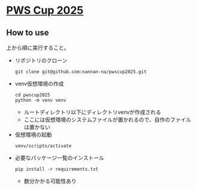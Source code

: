 # [PWS Cup 2025](https://www.iwsec.org/pws/2025/cup25.html)

## How to use
上から順に実行すること。
- リポジトリのクローン
    ```
    git clone git@github.com:nannan-na/pwscup2025.git
    ```
- venv仮想環境の作成
    ```
    cd pwscup2025
    python -m venv venv
    ```
    - ルートディレクトリ以下にディレクトリvenvが作成される
    - ここには仮想環境のシステムファイルが置かれるので、自作のファイルは置かない
- 仮想環境の起動
    ```
    venv/scripts/activate
    ```
- 必要なパッケージ一覧のインストール
    ```
    pip install -r requirements.txt
    ```
    - 数分かかる可能性あり